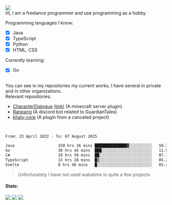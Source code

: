 ![](https://komarev.com/ghpvc/?username=iAtog&color=brightgreen) <br>
Hi, I am a freelance programmer and use programming as a hobby.<br>

Programming languages I know:
- [x] Java
- [x] TypeScript
- [x] Python
- [x] HTML, CSS

Currently learning:
- [x] Go
<br>
You can see in my repositories my current works, I have several in private and in other organizations.<br>
Relevant repositories:<br>

* [CharacterDialogue](https://github.com/iAtog/character-dialogue) [(link)](https://www.spigotmc.org/resources/95868/) (A minecraft server plugin)
* [Ranpang](https://github.com/iAtog/Ranpang) (A discord bot related to GuardianTales)
* [khaly-core](https://github.com/KhalyRPG/rpg) (A plugin from a canceled project)
<br>

<!--START_SECTION:waka-->

```txt
From: 23 April 2022 - To: 07 August 2025

Java                   150 hrs 26 mins ██████████████▓░░░░░░░░░░   58.36 %
Go                     30 hrs 45 mins  ███░░░░░░░░░░░░░░░░░░░░░░   11.93 %
C#                     19 hrs 50 mins  ██░░░░░░░░░░░░░░░░░░░░░░░   07.70 %
TypeScript             13 hrs 28 mins  █▒░░░░░░░░░░░░░░░░░░░░░░░   05.23 %
Svelte                 8 hrs 46 mins   █░░░░░░░░░░░░░░░░░░░░░░░░   03.40 %
```

<!--END_SECTION:waka-->
> Unfortunately I have not used wakatime in quite a few projects
#### Stats:
![](https://github-profile-summary-cards.vercel.app/api/cards/profile-details?username=iAtog&theme=github_dark)
![](https://github-profile-summary-cards.vercel.app/api/cards/stats?username=iAtog&theme=github_dark)
![](https://github-profile-summary-cards.vercel.app/api/cards/repos-per-language?username=iAtog&theme=github_dark) 

